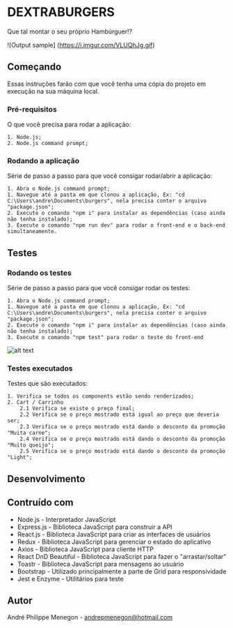 # DEXTRABURGERS
Que tal montar o seu próprio Hambúrguer!?

![Output sample] (https://i.imgur.com/VLUQhJg.gif)

## Começando
Essas instruções farão com que você tenha uma cópia do projeto em execução na sua máquina local.

### Pré-requisitos

O que você precisa para rodar a aplicação:

```
1. Node.js;
2. Node.js command prompt;
```

### Rodando a aplicação

Série de passo a passo para que você consigar rodar/abrir a aplicação:

```
1. Abra o Node.js command prompt;
1. Navegue até a pasta em que clonou a aplicação, Ex: "cd C:\Users\andre\Documents\burgers", nela precisa conter o arquivo "package.json";
2. Execute o comando "npm i" para instalar as dependências (caso ainda não tenha instalado);
3. Execute o comando "npm run dev" para rodar o front-end e o back-end simultaneamente.
```

## Testes

### Rodando os testes

Série de passo a passo para que você consigar rodar os testes:

```
1. Abra o Node.js command prompt;
1. Navegue até a pasta em que clonou a aplicação, Ex: "cd C:\Users\andre\Documents\burgers", nela precisa conter o arquivo "package.json";
2. Execute o comando "npm i" para instalar as dependências (caso ainda não tenha instalado);
3. Execute o comando "npm test" para rodar o teste do front-end
```
![alt text](https://i.imgur.com/DwqnRK6.png)

### Testes executados

Testes que são executados:

```
1. Verifica se todos os components estão sendo renderizados;
2. Cart / Carrinho
    2.1 Verifica se existe o preço final;
    2.2 Verifica se o preço mostrado está igual ao preço que deveria ser;
    2.3 Verifica se o preço mostrado está dando o desconto da promoção "Muita carne";
    2.4 Verifica se o preço mostrado está dando o desconto da promoção "Muito queijo";
    2.5 Verifica se o preço mostrado está dando o desconto da promoção "Light";
```

## Desenvolvimento

## Contruído com

* Node.js - Interpretador JavaScript
* Express.js - Biblioteca JavaScript para construir a API
* React.js - Biblioteca JavaScript para criar as interfaces de usuários
* Redux - Biblioteca JavaScript para gerenciar o estado do aplicativo
* Axios - Biblioteca JavaScript para cliente HTTP
* React DnD Beautiful - Biblioteca JavaScript para fazer o "arrastar/soltar"
* Toastr - Biblioteca JavaScript para mensagens ao usuário
* Bootstrap - Utilizado principalmente a parte de Grid para responsividade
* Jest e Enzyme - Utilitários para teste

## Autor

André Philippe Menegon - andrepmenegon@hotmail.com
